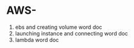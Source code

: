 # AWS-
1. ebs and creating volume word doc
2. launching instance and connecting word doc
3. lambda word doc
